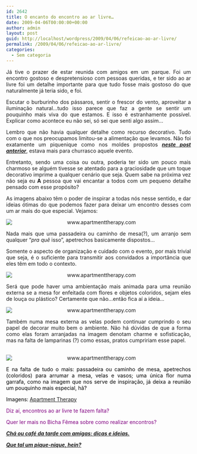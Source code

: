 ```yaml
---
id: 2642
title: O encanto do encontro ao ar livre…
date: 2009-04-06T00:00:00+00:00
author: admin
layout: post
guid: http://localhost/wordpress/2009/04/06/refeicao-ao-ar-livre/
permalink: /2009/04/06/refeicao-ao-ar-livre/
categories:
  - Sem categoria
---
```

<p style="text-align: justify;">
  Já tive o prazer de estar reunida com amigos em um parque. Foi um encontro gostoso e despretensioso com pessoas queridas, e ter sido ao ar livre foi um detalhe importante para que tudo fosse mais gostoso do que naturalmente já teria sido, e foi.<a href="http://www.trololodemulher.com.br/blog/wp-content/uploads/2009/04/clip-image00119.gif"></a>
</p>

<p style="text-align: justify;">
  Escutar o burburinho dos pássaros, sentir o frescor do vento, aproveitar a iluminação natural…tudo isso parece que faz a gente se sentir um pouquinho mais viva do que estamos. E isso é estranhamente possível. Explicar como acontece eu não sei, só sei que senti algo assim…
</p>

<p style="text-align: justify;">
  Lembro que não havia qualquer detalhe como recurso decorativo. Tudo com o que nos preocupamos limitou-se a alimentação que levamos. Não foi exatamente um piquenique como nos moldes propostos <a href="http://www.trololodemulher.com.br/2009/02/01/que-tal-um-piquenique-hein/"><strong><em>neste post anterior</em></strong></a>, estava mais para churrasco aquele evento.
</p>

<p style="text-align: justify;">
  Entretanto, sendo uma coisa ou outra, poderia ter sido um pouco mais charmoso se alguém tivesse se atentado para a graciosidade que um toque decorativo imprime a qualquer cenário que seja. Quem sabe na próxima vez não seja eu <strong>A</strong> pessoa que vai encantar a todos com um pequeno detalhe pensado com esse propósito?<a href="http://www.trololodemulher.com.br/blog/wp-content/uploads/2009/04/clip-image00144.gif"></a>
</p>

<p style="text-align: justify;">
  As imagens abaixo têm o poder de inspirar a todas nós nesse sentido, e dar ideias ótimas do que podemos fazer para deixar um encontro desses com um ar mais do que especial. Vejamos:
</p>

<p style="text-align: center;">
  <img class="aligncenter" style="display: block; float: none; margin-left: auto; margin-right: auto;" title="www.apartmenttherapy.com" src="http://atgallery.apartmenttherapy.com/assets/0006/9721/01_atlanta-bartlett-outdoor-ta_rect540.jpg" alt="www.apartmenttherapy.com" />
</p>

<p style="text-align: justify;">
  Nada mais que uma passadeira ou caminho de mesa(?), um arranjo sem qualquer “<em>pra quê</em> isso”, apetrechos basicamente dispostos…
</p>

<p style="text-align: justify;">
  Somente o aspecto de organização e cuidado com o evento, por mais trivial que seja, é o suficiente para transmitir aos convidados a importância que eles têm em todo o contexto. <a href="http://www.trololodemulher.com.br/blog/wp-content/uploads/2009/04/clip-image00163.gif"></a>
</p>

<p style="text-align: center;">
  <img class="aligncenter" style="display: block; float: none; margin-left: auto; margin-right: auto;" title="www.apartmenttherapy.com" src="http://atgallery.apartmenttherapy.com/assets/0006/9731/02_house-beautiful-colorful-ou_rect540.jpg" alt="www.apartmenttherapy.com" />
</p>

<p style="text-align: justify;">
  Será que pode haver uma ambientação mais animada para uma reunião externa se a mesa for enfeitada com flores e objetos coloridos, sejam eles de louça ou plástico? Certamente que não…então fica aí a ideia…<a href="http://www.trololodemulher.com.br/blog/wp-content/uploads/2009/04/clip-image00182.gif"></a>
</p>

<p style="text-align: center;">
  <img class="aligncenter" style="display: block; float: none; margin-left: auto; margin-right: auto;" title="www.apartmenttherapy.com" src="http://atgallery.apartmenttherapy.com/assets/0006/9741/03_villa-collection-out-door-t_rect540.jpg" alt="www.apartmenttherapy.com" />
</p>

<p style="text-align: justify;">
  Também numa mesa externa as velas podem continuar cumprindo o seu papel de decorar muito bem o ambiente. Não há dúvidas de que a forma como elas foram arranjadas na imagem denotam charme e sofisticação, mas na falta de lamparinas (?) como essas, pratos cumpririam esse papel.
</p>

<p style="text-align: center;">
   <img class="aligncenter" style="display: block; float: none; margin-left: auto; margin-right: auto;" title="www.apartmenttherapy.com" src="http://atgallery.apartmenttherapy.com/assets/0006/9761/05_chriscourt-via-shannon-fric_rect540.jpg" alt="www.apartmenttherapy.com" />
</p>

<p style="text-align: justify;">
  <span style="color: #800080;"><span style="color: #000000;">E na falta de tudo o mais: passadeira ou caminho de mesa, apetrechos (coloridos) para arrumar a mesa,</span> </span><span style="color: #000000;">velas e vasos; uma única flor numa garrafa, como na imagem que nos serve de inspiração, já deixa a reunião um pouquinho mais especial, hã?<a href="http://www.trololodemulher.com.br/blog/wp-content/uploads/2009/04/clip-image001123.gif"></a></span>
</p>

<span style="color: #000000;">Imagens: <a href="http://www.apartmenttherapy.com/" target="_blank">Apartment Therapy</a></span>

<span style="color: #800080;">Diz aí, encontros ao ar livre te fazem falta?</span>

<span style="color: #800080;">Quer ler mais no Bicha Fêmea sobre como realizar encontros?</span>

<span style="color: #800080;"><strong><em><a href="http://www.trololodemulher.com.br/2010/07/12/cha-cafe-da-tarde/" target="_self">Chá ou café da tarde com amigas: dicas e ideias.</a></em></strong></span>

<span style="color: #800080;"><strong><em><a href="http://www.trololodemulher.com.br/2009/02/01/piquenique/" target="_self">Que tal um pique-nique, hein?</a></em></strong></span>